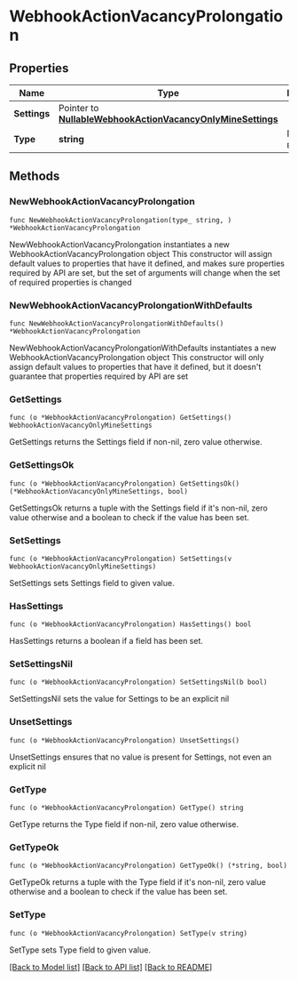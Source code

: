# WebhookActionVacancyProlongation

## Properties

Name | Type | Description | Notes
------------ | ------------- | ------------- | -------------
**Settings** | Pointer to [**NullableWebhookActionVacancyOnlyMineSettings**](WebhookActionVacancyOnlyMineSettings.md) |  | [optional] 
**Type** | **string** | Продление вакансии | 

## Methods

### NewWebhookActionVacancyProlongation

`func NewWebhookActionVacancyProlongation(type_ string, ) *WebhookActionVacancyProlongation`

NewWebhookActionVacancyProlongation instantiates a new WebhookActionVacancyProlongation object
This constructor will assign default values to properties that have it defined,
and makes sure properties required by API are set, but the set of arguments
will change when the set of required properties is changed

### NewWebhookActionVacancyProlongationWithDefaults

`func NewWebhookActionVacancyProlongationWithDefaults() *WebhookActionVacancyProlongation`

NewWebhookActionVacancyProlongationWithDefaults instantiates a new WebhookActionVacancyProlongation object
This constructor will only assign default values to properties that have it defined,
but it doesn't guarantee that properties required by API are set

### GetSettings

`func (o *WebhookActionVacancyProlongation) GetSettings() WebhookActionVacancyOnlyMineSettings`

GetSettings returns the Settings field if non-nil, zero value otherwise.

### GetSettingsOk

`func (o *WebhookActionVacancyProlongation) GetSettingsOk() (*WebhookActionVacancyOnlyMineSettings, bool)`

GetSettingsOk returns a tuple with the Settings field if it's non-nil, zero value otherwise
and a boolean to check if the value has been set.

### SetSettings

`func (o *WebhookActionVacancyProlongation) SetSettings(v WebhookActionVacancyOnlyMineSettings)`

SetSettings sets Settings field to given value.

### HasSettings

`func (o *WebhookActionVacancyProlongation) HasSettings() bool`

HasSettings returns a boolean if a field has been set.

### SetSettingsNil

`func (o *WebhookActionVacancyProlongation) SetSettingsNil(b bool)`

 SetSettingsNil sets the value for Settings to be an explicit nil

### UnsetSettings
`func (o *WebhookActionVacancyProlongation) UnsetSettings()`

UnsetSettings ensures that no value is present for Settings, not even an explicit nil
### GetType

`func (o *WebhookActionVacancyProlongation) GetType() string`

GetType returns the Type field if non-nil, zero value otherwise.

### GetTypeOk

`func (o *WebhookActionVacancyProlongation) GetTypeOk() (*string, bool)`

GetTypeOk returns a tuple with the Type field if it's non-nil, zero value otherwise
and a boolean to check if the value has been set.

### SetType

`func (o *WebhookActionVacancyProlongation) SetType(v string)`

SetType sets Type field to given value.



[[Back to Model list]](../README.md#documentation-for-models) [[Back to API list]](../README.md#documentation-for-api-endpoints) [[Back to README]](../README.md)


